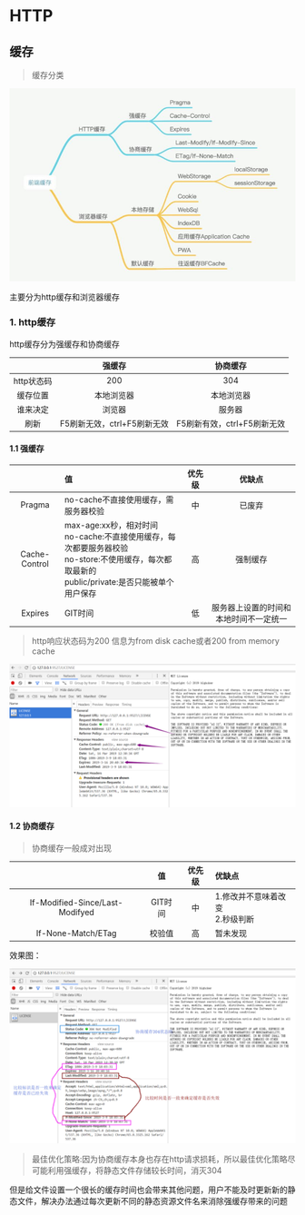 # HTTP

## 缓存

>缓存分类

![cache](../assets/http-cache.jpg)

主要分为http缓存和浏览器缓存

### 1. http缓存

http缓存分为强缓存和协商缓存

|        |强缓存  |协商缓存|
|:------:|:------:|:------:|
|http状态码|200|304|
|缓存位置|本地浏览器|本地浏览器|
|谁来决定|浏览器|服务器|
|刷新|F5刷新无效，ctrl+F5刷新无效|F5刷新有效，ctrl+F5刷新无效|

#### 1.1 强缓存

|        |值     |优先级   |优缺点   |
|:------:|:------|:------:|:------:|
|Pragma|no-cache不直接使用缓存，需服务器校验|中|已废弃|
|Cache-Control|max-age:xx秒，相对时间<br>no-cache:不直接使用缓存，每次都要服务器校验<br>no-store:不使用缓存，每次都取最新的<br>public/private:是否只能被单个用户保存|高|强制缓存|
|Expires|GIT时间|低|服务器上设置的时间和本地时间不一定统一|

>http响应状态码为200 信息为from disk cache或者200 from memory cache

![always-cache](../assets/always-cache.png)


#### 1.2 协商缓存

>协商缓存一般成对出现


||值|优先级|优缺点|
|:------:|:------:|:------:|:------|
|If-Modified-Since/Last-Modifyed|GIT时间|中|1.修改并不意味着改变<br>2.秒级判断|
|If-None-Match/ETag|校验值|高|暂未发现|

效果图：

![ask-cache](../assets/ask-cache.png)


>最佳优化策略:因为协商缓存本身也存在http请求损耗，所以最佳优化策略尽可能利用强缓存，将静态文件存储较长时间，消灭304

但是给文件设置一个很长的缓存时间也会带来其他问题，用户不能及时更新新的静态文件，解决办法通过每次更新不同的静态资源文件名来消除强缓存带来的问题


